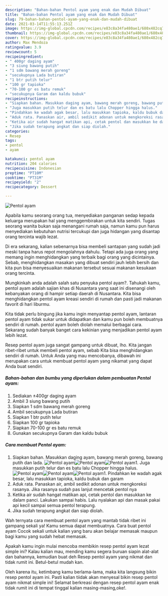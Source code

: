 ```yaml
---
description: "Bahan-bahan Pentol ayam yang enak dan Mudah Dibuat"
title: "Bahan-bahan Pentol ayam yang enak dan Mudah Dibuat"
slug: 79-bahan-bahan-pentol-ayam-yang-enak-dan-mudah-dibuat
date: 2021-03-14T11:55:13.251Z
image: https://img-global.cpcdn.com/recipes/e83c8a34fa480ae1/680x482cq70/pentol-ayam-foto-resep-utama.jpg
thumbnail: https://img-global.cpcdn.com/recipes/e83c8a34fa480ae1/680x482cq70/pentol-ayam-foto-resep-utama.jpg
cover: https://img-global.cpcdn.com/recipes/e83c8a34fa480ae1/680x482cq70/pentol-ayam-foto-resep-utama.jpg
author: Max Mendoza
ratingvalue: 3.9
reviewcount: 5
recipeingredient:
- " 400gr daging ayam"
- "3 siung bawang putih"
- "1 sdm bawang merah goreng"
- "secukupnya Lada butiran"
- "1 btr putih telur"
- "100 gr tapioka"
- "70-100 gr es batu remuk"
- "secukupnya Garam dan kaldu bubuk"
recipeinstructions:
- "Siapkan bahan. Masukkan daging ayam, bawang merah goreng, bawang putih dan lada."
- "Juga masukkan putih telur dan es batu lalu Chopper hingga halus."
- "Pindahkan ke wadah agak besar, lalu masukkan tapioka, kaldu bubuk dan garam"
- "Aduk rata. Panaskan air, ambil sedikit adonan untuk mengkoreksi rasanya. Jika rasanya sudah pas lanjut mencetak pentol nya"
- "Ketika air sudah hangat matikan api, cetak pentol dan masukkan ke dalam panci. Lakukan sampai habis. Lalu nyalakan api dan masak pakai api kecil sampai semua pentol terapung."
- "Jika sudah terapung angkat dan siap diolah."
categories:
- Resep
tags:
- pentol
- ayam

katakunci: pentol ayam 
nutrition: 204 calories
recipecuisine: Indonesian
preptime: "PT10M"
cooktime: "PT31M"
recipeyield: "2"
recipecategory: Dessert

---
```



![Pentol ayam](https://img-global.cpcdn.com/recipes/e83c8a34fa480ae1/680x482cq70/pentol-ayam-foto-resep-utama.jpg)

Apabila kamu seorang orang tua, menyediakan panganan sedap kepada keluarga merupakan hal yang menggembirakan untuk kita sendiri. Tugas seorang  wanita bukan saja menangani rumah saja, namun kamu pun harus menyediakan kebutuhan nutrisi tercukupi dan juga hidangan yang disantap orang tercinta wajib lezat.

Di era  sekarang, kalian sebenarnya bisa membeli santapan yang sudah jadi meski tanpa harus repot mengolahnya dahulu. Tetapi ada juga orang yang memang ingin menghidangkan yang terbaik bagi orang yang dicintainya. Sebab, menghidangkan masakan yang dibuat sendiri jauh lebih bersih dan kita pun bisa menyesuaikan makanan tersebut sesuai makanan kesukaan orang tercinta. 



Mungkinkah anda adalah salah satu penyuka pentol ayam?. Tahukah kamu, pentol ayam adalah sajian khas di Nusantara yang saat ini disenangi oleh kebanyakan orang di hampir setiap daerah di Nusantara. Kita bisa menghidangkan pentol ayam kreasi sendiri di rumah dan pasti jadi makanan favorit di hari liburmu.

Kita tidak perlu bingung jika kamu ingin menyantap pentol ayam, lantaran pentol ayam tidak sukar untuk didapatkan dan kamu pun boleh membuatnya sendiri di rumah. pentol ayam boleh diolah memalui berbagai cara. Sekarang sudah banyak banget cara kekinian yang menjadikan pentol ayam lebih lezat.

Resep pentol ayam juga sangat gampang untuk dibuat, lho. Kita jangan ribet-ribet untuk membeli pentol ayam, sebab Kita bisa menghidangkan sendiri di rumah. Untuk Anda yang mau mencobanya, dibawah ini merupakan cara untuk membuat pentol ayam yang nikamat yang dapat Anda buat sendiri.

<!--inarticleads1-->

##### Bahan-bahan dan bumbu yang diperlukan dalam pembuatan Pentol ayam:

1. Sediakan  ±400gr daging ayam
1. Ambil 3 siung bawang putih
1. Siapkan 1 sdm bawang merah goreng
1. Ambil secukupnya Lada butiran
1. Siapkan 1 btr putih telur
1. Siapkan 100 gr tapioka
1. Siapkan 70-100 gr es batu remuk
1. Gunakan secukupnya Garam dan kaldu bubuk




<!--inarticleads2-->

##### Cara membuat Pentol ayam:

1. Siapkan bahan. Masukkan daging ayam, bawang merah goreng, bawang putih dan lada.
<img src="https://img-global.cpcdn.com/steps/8045a0f4a3c8becd/160x128cq70/pentol-ayam-langkah-memasak-1-foto.jpg" alt="Pentol ayam"><img src="https://img-global.cpcdn.com/steps/7ffee48da0ae2f7e/160x128cq70/pentol-ayam-langkah-memasak-1-foto.jpg" alt="Pentol ayam"><img src="https://img-global.cpcdn.com/steps/617fe1d13c58d057/160x128cq70/pentol-ayam-langkah-memasak-1-foto.jpg" alt="Pentol ayam">1. Juga masukkan putih telur dan es batu lalu Chopper hingga halus.
<img src="https://img-global.cpcdn.com/steps/f197ef811cf5bb42/160x128cq70/pentol-ayam-langkah-memasak-2-foto.jpg" alt="Pentol ayam"><img src="https://img-global.cpcdn.com/steps/12be9dbd94c418bc/160x128cq70/pentol-ayam-langkah-memasak-2-foto.jpg" alt="Pentol ayam"><img src="https://img-global.cpcdn.com/steps/73d80b752e254b2c/160x128cq70/pentol-ayam-langkah-memasak-2-foto.jpg" alt="Pentol ayam">1. Pindahkan ke wadah agak besar, lalu masukkan tapioka, kaldu bubuk dan garam
1. Aduk rata. Panaskan air, ambil sedikit adonan untuk mengkoreksi rasanya. Jika rasanya sudah pas lanjut mencetak pentol nya
1. Ketika air sudah hangat matikan api, cetak pentol dan masukkan ke dalam panci. Lakukan sampai habis. Lalu nyalakan api dan masak pakai api kecil sampai semua pentol terapung.
1. Jika sudah terapung angkat dan siap diolah.




Wah ternyata cara membuat pentol ayam yang mantab tidak ribet ini gampang sekali ya! Kamu semua dapat membuatnya. Cara buat pentol ayam Cocok sekali untuk kalian yang baru akan belajar memasak maupun bagi kamu yang sudah hebat memasak.

Apakah kamu ingin mulai mencoba membikin resep pentol ayam lezat simple ini? Kalau kalian mau, mending kamu segera buruan siapin alat-alat dan bahannya, kemudian buat deh Resep pentol ayam yang nikmat dan tidak rumit ini. Betul-betul mudah kan. 

Oleh karena itu, ketimbang kamu berlama-lama, maka kita langsung bikin resep pentol ayam ini. Pasti kalian tiidak akan menyesal bikin resep pentol ayam nikmat simple ini! Selamat berkreasi dengan resep pentol ayam enak tidak rumit ini di tempat tinggal kalian masing-masing,oke!.

